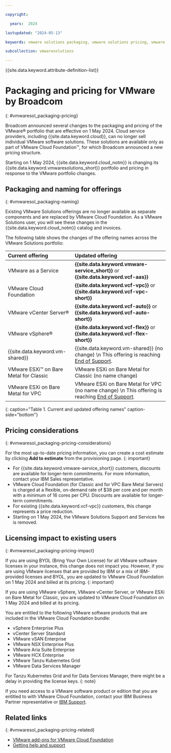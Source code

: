 ```yaml
---

copyright:

  years:  2024

lastupdated: "2024-05-13"

keywords: vmware solutions packaging, vmware solutions pricing, vmware solutions naming

subcollection: vmwaresolutions

---
```


{{site.data.keyword.attribute-definition-list}}

# Packaging and pricing for VMware by Broadcom
{: #vmwaresol_packaging-pricing}

Broadcom announced several changes to the packaging and pricing of the VMware® portfolio that are effective on 1 May 2024. Cloud service providers, including {{site.data.keyword.cloud}}, can no longer sell individual VMware software solutions. These solutions are available only as part of VMware Cloud Foundation™, for which Broadcom announced a new pricing structure.

Starting on 1 May 2024, {{site.data.keyword.cloud_notm}} is changing its {{site.data.keyword.vmwaresolutions_short}} portfolio and pricing in response to the VMware portfolio changes.

## Packaging and naming for offerings
{: #vmwaresol_packaging-naming}

Existing VMware Solutions offerings are no longer available as separate components and are replaced by VMware Cloud Foundation. As a VMware Solutions user, you will see these changes in the {{site.data.keyword.cloud_notm}} catalog and invoices.

The following table shows the changes of the offering names across the VMware Solutions portfolio:

| Current offering | Updated offering |
|:---------------- |:---------------- |
| VMware as a Service | **{{site.data.keyword.vmware-service_short}}** or **{{site.data.keyword.vcf-aas}}** |
| VMware Cloud Foundation | **{{site.data.keyword.vcf-vpc}}** or **{{site.data.keyword.vcf-vpc-short}}** |
| VMware vCenter Server® | **{{site.data.keyword.vcf-auto}}** or **{{site.data.keyword.vcf-auto-short}}** |
| VMware vSphere® | **{{site.data.keyword.vcf-flex}}** or **{{site.data.keyword.vcf-flex-short}}** |
| {{site.data.keyword.vm-shared}} | {{site.data.keyword.vm-shared}} (no change) \n This offering is reaching [End of Support](/docs/vmwaresolutions?topic=vmwaresolutions-eos-vmware-shared). |
| VMware ESXi™ on Bare Metal for Classic | VMware ESXi on Bare Metal for Classic (no name change) |
| VMware ESXi on Bare Metal for VPC | VMware ESXi on Bare Metal for VPC (no name change) \n This offering is reaching [End of Support](/docs/vpc?topic=vpc-release-notes&interface=ui#vpc-mar2824). |
{: caption="Table 1. Current and updated offering names" caption-side="bottom"}

## Pricing considerations
{: #vmwaresol_packaging-pricing-considerations}

For the most up-to-date pricing information, you can create a cost estimate by clicking **Add to estimate** from the provisioning page.
{: important}

* For {{site.data.keyword.vmware-service_short}} customers, discounts are available for longer-term commitments. For more information, contact your IBM Sales representative.
* VMware Cloud Foundation (for Classic and for VPC Bare Metal Servers) is charged at a flexible, on-demand rate of $38 per core and per month with a minimum of 16 cores per CPU. Discounts are available for longer-term commitments.
* For existing {{site.data.keyword.vcf-vpc}} customers, this change represents a price reduction.
* Starting on 1 May 2024, the VMware Solutions Support and Services fee is removed.

## Licensing impact to existing users
{: #vmwaresol_packaging-pricing-impact}

If you are using BYOL (Bring Your Own License) for all VMware software licenses in your instance, this change does not impact you. However, if you are using VMware licenses that are provided by IBM or a mix of IBM-provided licenses and BYOL, you are updated to VMware Cloud Foundation on 1 May 2024 and billed at its pricing.
{: important}

If you are using VMware vSphere, VMware vCenter Server, or VMware ESXi on Bare Metal for Classic, you are updated to VMware Cloud Foundation on 1 May 2024 and billed at its pricing.

You are entitled to the following VMware software products that are included in the VMware Cloud Foundation bundle:

* vSphere Enterprise Plus
* vCenter Server Standard
* VMware vSAN Enterprise
* VMware NSX Enterprise Plus
* VMware Aria Suite Enterprise
* VMware HCX Enterprise
* VMware Tanzu Kubernetes Grid
* VMware Data Services Manager

For Tanzu Kubernetes Grid and for Data Services Manager, there might be a delay in providing the license keys.
{: note}

If you need access to a VMware software product or edition that you are entitled to with VMware Cloud Foundation, contact your IBM Business Partner representative or [IBM Support](/docs/vmwaresolutions?topic=vmwaresolutions-trbl_support).

## Related links
{: #vmwaresol_packaging-pricing-related}

* [VMware add-ons for VMware Cloud Foundation](/docs/vmwaresolutions?topic=vmwaresolutions-vmware-add-ons&interface=ui)
* [Getting help and support](/docs/vmwaresolutions?topic=vmwaresolutions-trbl_support)
